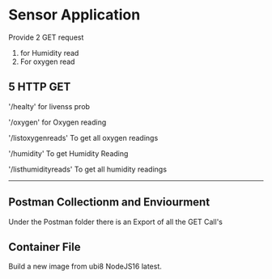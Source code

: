 # Sensor Application #

Provide 2 GET request

1. for Humidity read
2. For oxygen read

## 5 HTTP GET ##

'/healty' for livenss prob

'/oxygen' for Oxygen reading

'/listoxygenreads' To get all oxygen readings

'/humidity' To get Humidity Reading

'/listhumidityreads' To get all humidity readings

---
## Postman Collectionm and Enviourment ##

Under the Postman folder there is an Export of all the GET Call's

## Container File ##

Build a new image from ubi8 NodeJS16 latest.


